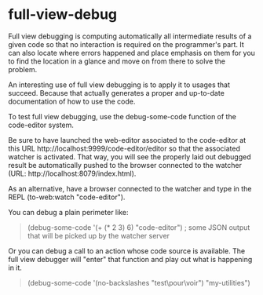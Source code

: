 full-view-debug
===============

Full view debugging is computing automatically all intermediate results of a given code so that no interaction is required on the programmer's part. It can also locate where errors happened and place emphasis on them for you to find the location in a glance and move on from there to solve the problem.

An interesting use of full view debugging is to apply it to usages that succeed. Because that actually generates a proper and up-to-date documentation of how to use the code.

To test full view debugging, use the debug-some-code function of the code-editor system.

Be sure to have launched the web-editor associated to the code-editor at this URL http://localhost:9999/code-editor/editor so that the associated watcher is activated. That way, you will see the properly laid out debugged result be automatically pushed to the browser connected to the watcher (URL: http://localhost:8079/index.html).

As an alternative, have a browser connected to the watcher and type in the REPL (to-web:watch "code-editor").

You can debug a plain perimeter like:

> (debug-some-code '(+ (* 2 3) 6) "code-editor")
; some JSON output that will be picked up by the watcher server


Or you can debug a call to an action whose code source is available. The full view debugger will "enter" that function and play out what is happening in it.

> (debug-some-code '(no-backslashes "test\\pour\\voir") "my-utilities")